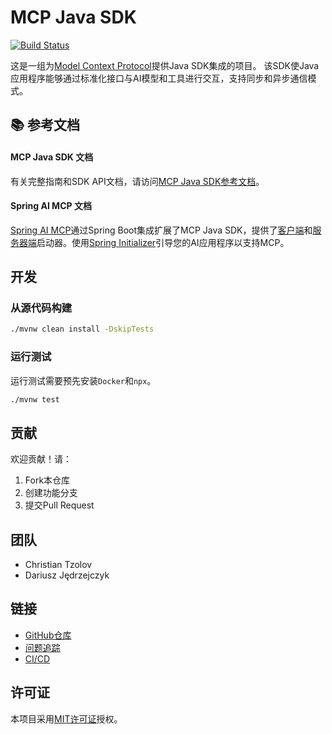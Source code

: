 # MCP Java SDK
[![Build Status](https://github.com/modelcontextprotocol/java-sdk/actions/workflows/publish-snapshot.yml/badge.svg)](https://github.com/modelcontextprotocol/java-sdk/actions/workflows/publish-snapshot.yml)

这是一组为[Model Context Protocol](https://modelcontextprotocol.org/docs/concepts/architecture)提供Java SDK集成的项目。
该SDK使Java应用程序能够通过标准化接口与AI模型和工具进行交互，支持同步和异步通信模式。

## 📚 参考文档

#### MCP Java SDK 文档
有关完整指南和SDK API文档，请访问[MCP Java SDK参考文档](https://modelcontextprotocol.io/sdk/java/mcp-overview)。

#### Spring AI MCP 文档
[Spring AI MCP](https://docs.spring.io/spring-ai/reference/api/mcp/mcp-overview.html)通过Spring Boot集成扩展了MCP Java SDK，提供了[客户端](https://docs.spring.io/spring-ai/reference/api/mcp/mcp-client-boot-starter-docs.html)和[服务器端](https://docs.spring.io/spring-ai/reference/api/mcp/mcp-server-boot-starter-docs.html)启动器。使用[Spring Initializer](https://start.spring.io)引导您的AI应用程序以支持MCP。

## 开发

### 从源代码构建

```bash
./mvnw clean install -DskipTests
```

### 运行测试

运行测试需要预先安装`Docker`和`npx`。

```bash
./mvnw test
```

## 贡献

欢迎贡献！请：

1. Fork本仓库
2. 创建功能分支
3. 提交Pull Request

## 团队

- Christian Tzolov
- Dariusz Jędrzejczyk

## 链接

- [GitHub仓库](https://github.com/modelcontextprotocol/java-sdk)
- [问题追踪](https://github.com/modelcontextprotocol/java-sdk/issues)
- [CI/CD](https://github.com/modelcontextprotocol/java-sdk/actions)

## 许可证

本项目采用[MIT许可证](LICENSE)授权。
